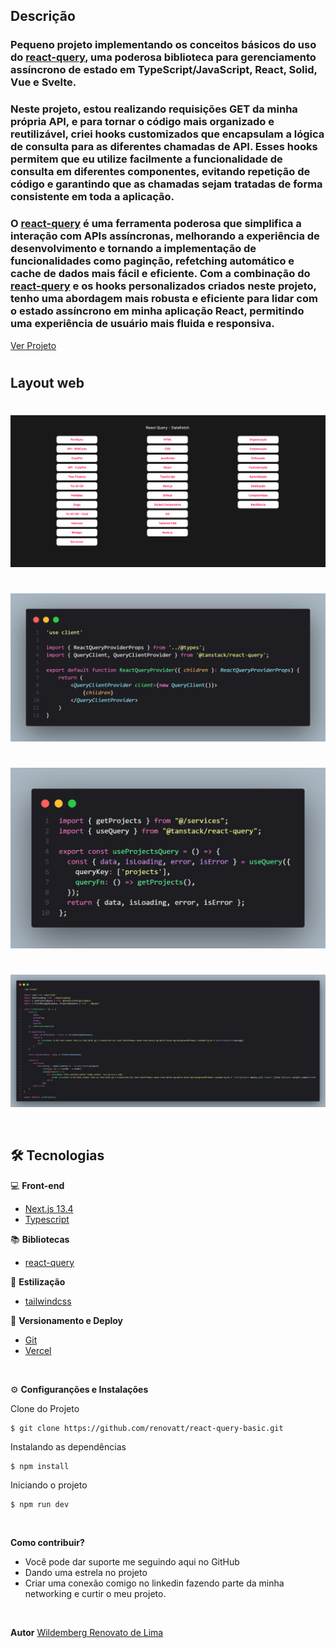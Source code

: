 ## Descrição

### Pequeno projeto implementando os conceitos básicos do uso do [react-query](https://tanstack.com/query/latest/docs/react/overview), uma poderosa biblioteca para gerenciamento assíncrono de estado em TypeScript/JavaScript, React, Solid, Vue e Svelte.

### Neste projeto, estou realizando requisições GET da minha própria API, e para tornar o código mais organizado e reutilizável, criei hooks customizados que encapsulam a lógica de consulta para as diferentes chamadas de API. Esses hooks permitem que eu utilize facilmente a funcionalidade de consulta em diferentes componentes, evitando repetição de código e garantindo que as chamadas sejam tratadas de forma consistente em toda a aplicação.

### O [react-query](https://tanstack.com/query/latest/docs/react/overview) é uma ferramenta poderosa que simplifica a interação com APIs assíncronas, melhorando a experiência de desenvolvimento e tornando a implementação de funcionalidades como paginção, refetching automático e cache de dados mais fácil e eficiente. Com a combinação do [react-query](https://tanstack.com/query/latest/docs/react/overview) e os hooks personalizados criados neste projeto, tenho uma abordagem mais robusta e eficiente para lidar com o estado assíncrono em minha aplicação React, permitindo uma experiência de usuário mais fluida e responsiva.

[Ver Projeto](https://dynamic-routers.vercel.app/)

#

## Layout web
#
![Web 2](./public/web-1.png)
#
![Web 2](./public/provider.png)
#
![Web 2](./public/hook.png)
#
![Web 2](./public/component.png)

<br>

## 🛠️ Tecnologias

💻 **Front-end**
- [Next.js 13.4](https://nextjs.org)
- [Typescript](https://www.typescriptlang.org)

📚 **Bibliotecas**
- [react-query](https://tanstack.com/query/latest/docs/react/overview)

🎨 **Estilização**
- [tailwindcss](https://tailwindcss.com/docs/installation)

🔋 **Versionamento e Deploy**
- [Git](https://git-scm.com)
- [Vercel](https://vercel.com/)

<br>

⚙️ **Configuranções e Instalações**

Clone do Projeto

    $ git clone https://github.com/renovatt/react-query-basic.git
Instalando as dependências

    $ npm install

Iniciando o projeto

    $ npm run dev

<br>

**Como contribuir?**

- Você pode dar suporte me seguindo aqui no GitHub
- Dando uma estrela no projeto
- Criar uma conexão comigo no linkedin fazendo parte da minha networking e curtir o meu projeto.

<br>

**Autor**
[Wildemberg Renovato de Lima](https://www.linkedin.com/in/renovatt/)